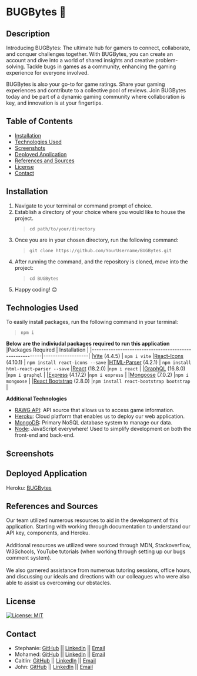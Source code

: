 # BUGBytes 🐝

## Description

Introducing BUGBytes: The ultimate hub for gamers to connect, collaborate, and conquer challenges together. With BUGBytes, you can create an account and dive into a world of shared insights and creative problem-solving. Tackle bugs in games as a community, enhancing the gaming experience for everyone involved.

BUGBytes is also your go-to for game ratings. Share your gaming experiences and contribute to a collective pool of reviews. Join BUGBytes today and be part of a dynamic gaming community where collaboration is key, and innovation is at your fingertips.

## Table of Contents

- [Installation](#installation)
- [Technologies Used](#technologies-used)
- [Screenshots](#screenshots)
- [Deployed Application](#deployed-application)
- [References and Sources](#references-and-sources)
- [License](#license)
- [Contact](#contact)

## Installation

1. Navigate to your terminal or command prompt of choice.
2. Establish a directory of your choice where you would like to house the project.
   > `cd path/to/your/directory `
3. Once you are in your chosen directory, run the following command:
   > `git clone https://github.com/YourUsername/BUGBytes.git`
4. After running the command, and the repository is cloned, move into the project:
   > `cd BUGBytes`
5. Happy coding! 😊

## Technologies Used

To easily install packages, run the following command in your terminal:

> `npm i` <br>

**Below are the indiviudal packages required to run this application**
|Packages Required | Installation |
|---------------------------------------------------------|-------------------|
|[Vite](https://vitejs.dev/guide/) (4.4.5) | `npm i vite`
|[React-Icons](https://react-icons.github.io/react-icons/) (4.10.1) | `npm install react-icons --save`
|[HTML-Parser](https://www.npmjs.com/package/html-react-parser) (4.2.1) | `npm install html-react-parser --save`
|[React](https://www.npmjs.com/package/react) (18.2.0) |`npm i react` |
|[GraphQL](https://www.npmjs.com/package/graphql) (16.8.0) |`npm i graphql` |
|[Express](https://www.npmjs.com/package/express) (4.17.2) |`npm i express` |
|[Mongoose](https://www.npmjs.com/package/mongoose) (7.0.2) |`npm i mongoose` |
|[React Bootstrap](https://react-bootstrap.netlify.app/docs/getting-started/introduction) (2.8.0) |`npm install react-bootstrap bootstrap` |

**Additional Technologies**

- [RAWG API](https://api.rawg.io/docs/): API source that allows us to access game information.
- [Heroku](https://www.heroku.com/): Cloud platform that enables us to deploy our web application.
- [MongoDB](https://www.mongodb.com/docs/manual/installation/): Primary NoSQL database system to manage our data.
- [Node](https://nodejs.org/en): JavaScript everywhere! Used to simplify development on both the front-end and back-end.

## Screenshots

## Deployed Application

Heroku: [BUGBytes](https://bugbytes-eea33095845f.herokuapp.com/)

## References and Sources

Our team utilized numerous resources to aid in the development of this application. Starting with working through documentation to understand our API key, components, and Heroku.
<br>
<br>
Additional resources we utilized were sourced through MDN, Stackoverflow, W3Schools, YouTube tutorials (when working through setting up our bugs comment system).
<br>
<br>
We also garnered assistance from numerous tutoring sessions, office hours, and discussing our ideals and directions with our colleagues who were also able to assist us overcoming our obstacles.

## License

[![License: MIT](https://img.shields.io/badge/License-MIT-yellow.svg)](https://opensource.org/licenses/MIT)

## Contact

- Stephanie: [GitHub](https://github.com/HarrisSte) || [LinkedIn](https://www.linkedin.com/in/harrisste9/) || [Email](mailto:st3phanie.harris@gmail.com)
  <br>
- Mohamed: [GitHub](https://github.com/Prototype1309) || [LinkedIn](https://www.linkedin.com/in/mohamed-hourri-92326813b/) || [Email](simo.hourri@gmail.com)
  <br>
- Caitlin: [GitHub](https://github.com/caitlinramsey) || [LinkedIn](https://www.linkedin.com/in/caitlin-ramsey/) || [Email](caitlinramsey@outlook.com)
  <br>
- John: [GitHub](https://github.com/js131993) || [LinkedIn]() || [Email](john.sanders4444@gmail.com)
